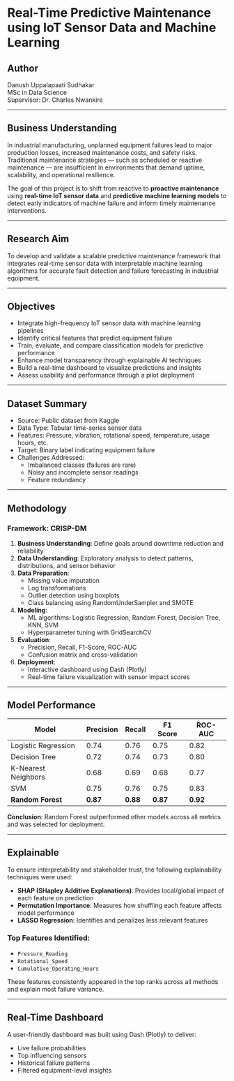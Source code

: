 # Real-Time Predictive Maintenance using IoT Sensor Data and Machine Learning

## Author
Danush Uppalapaati Sudhakar  
MSc in Data Science  
Supervisor: Dr. Charles Nwankire

---

## Business Understanding

In industrial manufacturing, unplanned equipment failures lead to major production losses, increased maintenance costs, and safety risks. Traditional maintenance strategies — such as scheduled or reactive maintenance — are insufficient in environments that demand uptime, scalability, and operational resilience.

The goal of this project is to shift from reactive to **proactive maintenance** using **real-time IoT sensor data** and **predictive machine learning models** to detect early indicators of machine failure and inform timely maintenance interventions.

---

## Research Aim

To develop and validate a scalable predictive maintenance framework that integrates real-time sensor data with interpretable machine learning algorithms for accurate fault detection and failure forecasting in industrial equipment.

---

## Objectives

- Integrate high-frequency IoT sensor data with machine learning pipelines
- Identify critical features that predict equipment failure
- Train, evaluate, and compare classification models for predictive performance
- Enhance model transparency through explainable AI techniques
- Build a real-time dashboard to visualize predictions and insights
- Assess usability and performance through a pilot deployment

---

## Dataset Summary

- Source: Public dataset from Kaggle
- Data Type: Tabular time-series sensor data
- Features: Pressure, vibration, rotational speed, temperature, usage hours, etc.
- Target: Binary label indicating equipment failure
- Challenges Addressed:
  - Imbalanced classes (failures are rare)
  - Noisy and incomplete sensor readings
  - Feature redundancy

---

## Methodology

### Framework: CRISP-DM

1. **Business Understanding**: Define goals around downtime reduction and reliability
2. **Data Understanding**: Exploratory analysis to detect patterns, distributions, and sensor behavior
3. **Data Preparation**:
   - Missing value imputation
   - Log transformations
   - Outlier detection using boxplots
   - Class balancing using RandomUnderSampler and SMOTE
4. **Modeling**:
   - ML algorithms: Logistic Regression, Random Forest, Decision Tree, KNN, SVM
   - Hyperparameter tuning with GridSearchCV
5. **Evaluation**:
   - Precision, Recall, F1-Score, ROC-AUC
   - Confusion matrix and cross-validation
6. **Deployment**:
   - Interactive dashboard using Dash (Plotly)
   - Real-time failure visualization with sensor impact scores

---

## Model Performance

| Model                | Precision | Recall | F1 Score | ROC-AUC |
|---------------------|-----------|--------|----------|---------|
| Logistic Regression | 0.74      | 0.76   | 0.75     | 0.82    |
| Decision Tree       | 0.72      | 0.74   | 0.73     | 0.80    |
| K-Nearest Neighbors | 0.68      | 0.69   | 0.68     | 0.77    |
| SVM                 | 0.75      | 0.76   | 0.75     | 0.83    |
| **Random Forest**   | **0.87**  | **0.88** | **0.87** | **0.92**  |

**Conclusion**: Random Forest outperformed other models across all metrics and was selected for deployment.

---

## Explainable 

To ensure interpretability and stakeholder trust, the following explainability techniques were used:

- **SHAP (SHapley Additive Explanations)**: Provides local/global impact of each feature on prediction
- **Permutation Importance**: Measures how shuffling each feature affects model performance
- **LASSO Regression**: Identifies and penalizes less relevant features

### Top Features Identified:

- `Pressure_Reading`
- `Rotational_Speed`
- `Cumulative_Operating_Hours`

These features consistently appeared in the top ranks across all methods and explain most failure variance.

---

## Real-Time Dashboard

A user-friendly dashboard was built using Dash (Plotly) to deliver:

- Live failure probabilities
- Top influencing sensors
- Historical failure patterns
- Filtered equipment-level insights

